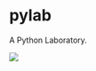 # pylab
A Python Laboratory.

<img src="https://upload.wikimedia.org/wikipedia/commons/thumb/c/c3/Python-logo-notext.svg/1869px-Python-logo-notext.svg.png">
